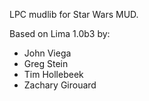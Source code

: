 LPC mudlib for Star Wars MUD.

Based on Lima 1.0b3 by:
  * John Viega
  * Greg Stein
  * Tim Hollebeek
  * Zachary Girouard